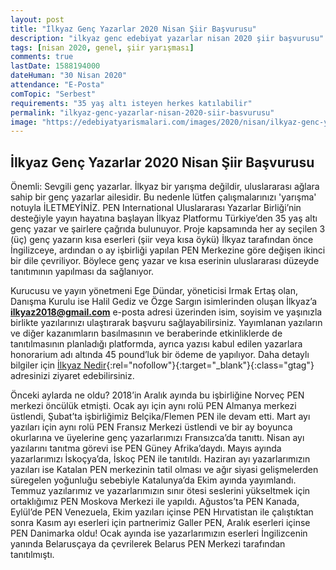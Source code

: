 ```yaml
---
layout: post
title: "İlkyaz Genç Yazarlar 2020 Nisan Şiir Başvurusu"
description: "ilkyaz genc edebiyat yazarlar nisan 2020 şiir başvurusu"
tags: [nisan 2020, genel, şiir yarışması]
comments: true
lastDate: 1588194000    
dateHuman: "30 Nisan 2020"
attendance: "E-Posta"
comTopic: "Serbest"
requirements: "35 yaş altı isteyen herkes katılabilir"
permalink: "ilkyaz-genc-yazarlar-nisan-2020-siir-basvurusu"
image: "https://edebiyatyarismalari.com/images/2020/nisan/ilkyaz-genc-yazarlar-siir-kisa-oyku-yarismasi.jpg"
---
```


## İlkyaz Genç Yazarlar 2020 Nisan Şiir Başvurusu

Önemli: Sevgili genç yazarlar. İlkyaz bir yarışma değildir, uluslararası ağlara sahip bir genç yazarlar ailesidir. Bu nedenle lütfen çalışmalarınızı 'yarışma' notuyla İLETMEYİNİZ. PEN International Uluslararası Yazarlar Birliği’nin desteğiyle yayın hayatına başlayan İlkyaz Platformu Türkiye’den 35 yaş altı genç yazar ve şairlere çağrıda bulunuyor. 
Proje kapsamında her ay seçilen 3 (üç) genç yazarın kısa eserleri (şiir veya kısa öykü) İlkyaz tarafından önce İngilizceye, ardından o ay işbirliği yapılan PEN Merkezine göre değişen ikinci bir dile çevriliyor. Böylece genç yazar ve kısa eserinin uluslararası düzeyde tanıtımının yapılması da sağlanıyor.  

Kurucusu ve yayın yönetmeni Ege Dündar, yöneticisi Irmak Ertaş olan, Danışma Kurulu ise Halil Gediz ve Özge Sargın isimlerinden oluşan İlkyaz’a **ilkyaz2018@gmail.com** e-posta adresi üzerinden isim, soyisim ve yaşınızla birlikte yazılarınızı ulaştırarak başvuru sağlayabilirsiniz. Yayımlanan yazıların ve diğer kazanımların basılmasının ve beraberinde etkinliklerde de tanıtılmasının planladığı platformda, ayrıca yazısı kabul edilen yazarlara honorarium adı altında 45 pound’luk bir ödeme de yapılıyor. Daha detaylı bilgiler için [İlkyaz Nedir](https://www.ilkyaz.world/ilkyaznedir/?ref=edebiyatyarismalari.com){:rel="nofollow"}{:target="_blank"}{:class="gtag"} adresinizi ziyaret edebilirsiniz.
 
Önceki aylarda ne oldu?
2018’in Aralık ayında bu işbirliğine Norveç PEN merkezi öncülük etmişti. Ocak ayı için aynı rolü PEN Almanya merkezi üstlendi, Şubat’ta işbirliğimiz Belçika/Flemen PEN ile devam etti. Mart ayı yazıları için aynı rolü PEN Fransız Merkezi üstlendi ve bir ay boyunca okurlarına ve üyelerine genç yazarlarımızı Fransızca’da tanıttı. Nisan ayı yazılarını tanıtma görevi ise PEN Güney Afrika’daydı. Mayıs ayında yazarlarımızı İskoçya’da, İskoç PEN ile tanıtıldı. Haziran ayı yazarlarımızın yazıları ise Katalan PEN merkezinin tatil olması ve ağır siyasi gelişmelerden süregelen yoğunluğu sebebiyle Katalunya’da Ekim ayında yayımlandı. Temmuz yazılarımız ve yazarlarımızın sınır ötesi seslerini yükseltmek için ortaklığımız PEN Moskova Merkezi ile yapıldı. Ağustos’ta PEN Kanada, Eylül’de PEN Venezuela, Ekim yazıları içinse PEN Hırvatistan ile çalıştıktan sonra Kasım ayı eserleri için partnerimiz Galler PEN, Aralık eserleri içinse PEN Danimarka oldu! Ocak ayında ise yazarlarımızın eserleri İngilizcenin yanında Belarusçaya da çevrilerek Belarus PEN Merkezi tarafından tanıtılmıştı.
